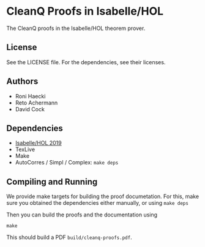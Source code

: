 # CleanQ Proofs in Isabelle/HOL

The CleanQ proofs in the Isabelle/HOL theorem prover.


## License

See the LICENSE file. For the dependencies, see their licenses. 


## Authors

 * Roni Haecki
 * Reto Achermann
 * David Cock


## Dependencies

 * [Isabelle/HOL 2019](https://isabelle.in.tum.de/website-Isabelle2019/index.html)
 * TexLive 
 * Make
 * AutoCorres / Simpl / Complex: `make deps`


## Compiling and Running

We provide make targets for building the proof documetation. For this, make sure
you obtained the dependencies either manually, or using `make deps`

Then you can build the proofs and the documentation using

```
make
```

This should build a PDF `build/cleanq-proofs.pdf`.

